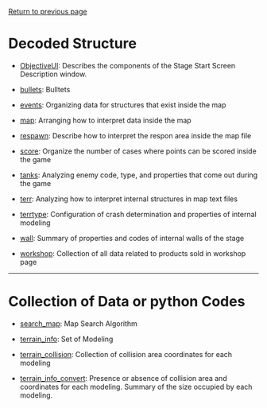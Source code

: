 [Return to previous page](/README.md#decoded)

# Decoded Structure

- [ObjectiveUI](Markdown/decoded_ObjectiveUI.md): Describes the components of the Stage Start Screen Description window.

- [bullets](Markdown/decoded_bullets.md): Bulltets

- [events](Markdown/decoded_events.md): Organizing data for structures that exist inside the map

- [map](Markdown/decoded_map.md): Arranging how to interpret data inside the map

- [respawn](Markdown/decoded_respawn.md): Describe how to interpret the respon area inside the map file

- [score](Markdown/decoded_score.md): Organize the number of cases where points can be scored inside the game

- [tanks](Markdown/decoded_tanks.md): Analyzing enemy code, type, and properties that come out during the game

- [terr](Markdown/decoded_terr.md): Analyzing how to interpret internal structures in map text files

- [terrtype](Markdown/decoded_terrtype.md): Configuration of crash determination and properties of internal modeling

- [wall](Markdown/decoded_wall.md): Summary of properties and codes of internal walls of the stage

- [workshop](Markdown/decoded_workshop.md): Collection of all data related to products sold in workshop page

---

# Collection of Data or python Codes

- [search_map](Code/search_map.py): Map Search Algorithm

- [terrain_info](Code/terrain_info.csv): Set of Modeling

- [terrain_collision](Code/terrain_collision.json): Collection of collision area coordinates for each modeling

- [terrain_info_convert](Code/terrain_info_convert.py): Presence or absence of collision area and coordinates for each modeling. Summary of the size occupied by each modeling.
